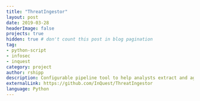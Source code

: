 ```yaml
---
title: "ThreatIngestor"
layout: post
date: 2019-03-28
headerImage: false
projects: true
hidden: true # don't count this post in blog pagination
tag:
- python-script
- infosec
- inquest
category: project
author: rshipp
description: Configurable pipeline tool to help analysts extract and aggregate threat intelligence.
externalLink: https://github.com/InQuest/ThreatIngestor
language: Python
---
```


